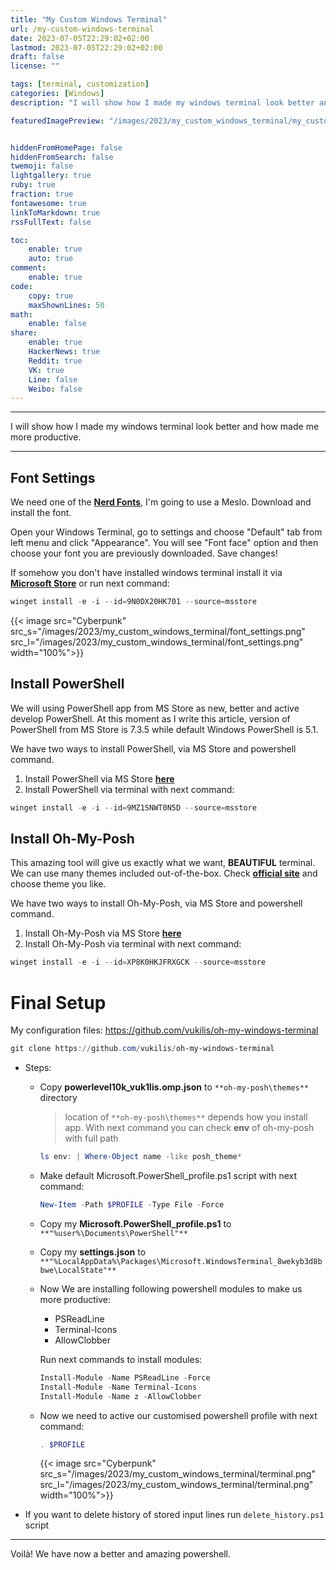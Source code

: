 ```yaml
---
title: "My Custom Windows Terminal"
url: /my-custom-windows-terminal
date: 2023-07-05T22:29:02+02:00
lastmod: 2023-07-05T22:29:02+02:00
draft: false
license: ""

tags: [terminal, customization]
categories: [Windows]
description: "I will show how I made my windows terminal look better and how made me more productive..."

featuredImagePreview: "/images/2023/my_custom_windows_terminal/my_custom_windows_terminal.png"


hiddenFromHomePage: false
hiddenFromSearch: false
twemoji: false
lightgallery: true
ruby: true
fraction: true
fontawesome: true
linkToMarkdown: true
rssFullText: false

toc:
    enable: true
    auto: true
comment:
    enable: true
code:
    copy: true
    maxShownLines: 50
math:
    enable: false
share:
    enable: true
    HackerNews: true
    Reddit: true
    VK: true
    Line: false
    Weibo: false
---
```

<!--more-->

---

I will show how I made my windows terminal look better and how made me more productive.

---

## Font Settings

We need one of the [**Nerd Fonts**](https://www.nerdfonts.com/font-downloads), I'm going to use a Meslo. Download and install the font.

Open your Windows Terminal, go to settings and choose "Default" tab from left menu and click "Appearance". You will see "Font face" option and then choose your font you are previously downloaded. Save changes!  

If somehow you don't have installed windows terminal install it via [**Microsoft Store**](https://apps.microsoft.com/store/detail/windows-terminal/9N0DX20HK701) or run next command:
```powershell
winget install -e -i --id=9N0DX20HK701 --source=msstore
```

{{< image src="Cyberpunk" src_s="/images/2023/my_custom_windows_terminal/font_settings.png" src_l="/images/2023/my_custom_windows_terminal/font_settings.png" width="100%">}}

## Install PowerShell

We will using PowerShell app from MS Store as new, better and active develop PowerShell. At this moment as I write this article, version of PowerShell from MS Store is 7.3.5 while default Windows PowerShell is 5.1.

We have two ways to install PowerShell, via MS Store and powershell command.

1. Install PowerShell via MS Store [**here**](https://apps.microsoft.com/store/detail/windows-terminal/9N0DX20HK701)
2. Install PowerShell via terminal with next command:
```powershell  
winget install -e -i --id=9MZ1SNWT0N5D --source=msstore
```

## Install Oh-My-Posh

This amazing tool will give us exactly what we want, **BEAUTIFUL** terminal. We can use many themes included out-of-the-box.
Check [**official site**](https://apps.microsoft.com/store/detail/windows-terminal/9N0DX20HK701) and choose theme you like.

We have two ways to install Oh-My-Posh, via MS Store and powershell command.

1. Install Oh-My-Posh via MS Store [**here**](https://apps.microsoft.com/store/detail/ohmyposh/XP8K0HKJFRXGCK)
2. Install Oh-My-Posh via terminal with next command:
```powershell  
winget install -e -i --id=XP8K0HKJFRXGCK --source=msstore
```

# Final Setup 

My configuration files: https://github.com/vukilis/oh-my-windows-terminal

```powershell
git clone https://github.com/vukilis/oh-my-windows-terminal
```

- Steps:  

    - Copy **powerlevel10k_vuk1lis.omp.json** to ```**oh-my-posh\themes**``` directory  
        > location of ```**oh-my-posh\themes**``` depends how you install app. With next command you can check **env** of oh-my-posh with full path

        ```powershell
        ls env: | Where-Object name -like posh_theme*
        ```

    - Make default Microsoft.PowerShell_profile.ps1 script with next command:

        ```powershell
        New-Item -Path $PROFILE -Type File -Force
        ```

    - Copy my **Microsoft.PowerShell_profile.ps1** to ```**"%user%\Documents\PowerShell"**```

    - Copy my **settings.json** to ```**"%LocalAppData%\Packages\Microsoft.WindowsTerminal_8wekyb3d8bbwe\LocalState"**```

    - Now We are installing following powershell modules to make us more productive:
        - PSReadLine
        - Terminal-Icons
        - AllowClobber

        Run next commands to install modules:

        ```powershell
        Install-Module -Name PSReadLine -Force
        Install-Module -Name Terminal-Icons
        Install-Module -Name z -AllowClobber
        ``` 

    - Now we need to active our customised powershell profile with next command:

        ```powershell
        . $PROFILE
        ```

        {{< image src="Cyberpunk" src_s="/images/2023/my_custom_windows_terminal/terminal.png" src_l="/images/2023/my_custom_windows_terminal/terminal.png" width="100%">}}

- If you want to delete history of stored input lines run ```delete_history.ps1``` script

---

Voilà! We have now a better and amazing powershell.